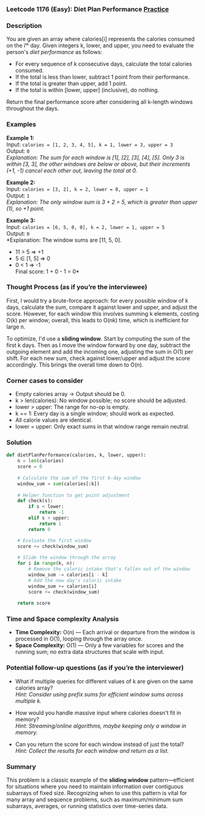 ### Leetcode 1176 (Easy): Diet Plan Performance [Practice](https://leetcode.com/problems/diet-plan-performance)

### Description  
You are given an array where calories[i] represents the calories consumed on the iᵗʰ day. Given integers k, lower, and upper, you need to evaluate the person's *diet performance* as follows:  
- For every sequence of k consecutive days, calculate the total calories consumed.
- If the total is less than lower, subtract 1 point from their performance.
- If the total is greater than upper, add 1 point.
- If the total is within [lower, upper] (inclusive), do nothing.

Return the final performance score after considering all k-length windows throughout the days.

### Examples  

**Example 1:**  
Input: `calories = [1, 2, 3, 4, 5], k = 1, lower = 3, upper = 3`  
Output: `0`  
*Explanation: The sum for each window is [1], [2], [3], [4], [5]. Only 3 is within [3, 3], the other windows are below or above, but their increments (+1, -1) cancel each other out, leaving the total at 0.*

**Example 2:**  
Input: `calories = [3, 2], k = 2, lower = 0, upper = 1`  
Output: `1`  
*Explanation: The only window sum is 3 + 2 = 5, which is greater than upper (1), so +1 point.*

**Example 3:**  
Input: `calories = [6, 5, 0, 0], k = 2, lower = 1, upper = 5`  
Output: `0`  
*Explanation: The window sums are [11, 5, 0].  
  - 11 > 5 ⇒ +1  
  - 5 ∈ [1, 5] ⇒ 0  
  - 0 < 1 ⇒ -1  
  Final score: 1 + 0 - 1 = 0*


### Thought Process (as if you’re the interviewee)  
First, I would try a brute-force approach: for every possible window of k days, calculate the sum, compare it against lower and upper, and adjust the score. However, for each window this involves summing k elements, costing O(k) per window; overall, this leads to O(nk) time, which is inefficient for large n.

To optimize, I'd use a **sliding window**. Start by computing the sum of the first k days. Then as I move the window forward by one day, subtract the outgoing element and add the incoming one, adjusting the sum in O(1) per shift. For each new sum, check against lower/upper and adjust the score accordingly. This brings the overall time down to O(n).

### Corner cases to consider  
- Empty calories array → Output should be 0.
- k > len(calories): No window possible; no score should be adjusted.
- lower > upper: The range for no-op is empty.
- k == 1: Every day is a single window; should work as expected.
- All calorie values are identical.
- lower = upper: Only exact sums in that window range remain neutral.

### Solution

```python
def dietPlanPerformance(calories, k, lower, upper):
    n = len(calories)
    score = 0
    
    # Calculate the sum of the first k-day window
    window_sum = sum(calories[:k])
    
    # Helper function to get point adjustment
    def check(s):
        if s < lower:
            return -1
        elif s > upper:
            return 1
        return 0

    # Evaluate the first window
    score += check(window_sum)
    
    # Slide the window through the array
    for i in range(k, n):
        # Remove the caloric intake that's fallen out of the window
        window_sum -= calories[i - k]
        # Add the new day's caloric intake
        window_sum += calories[i]
        score += check(window_sum)
    
    return score
```

### Time and Space complexity Analysis  

- **Time Complexity:** O(n) — Each arrival or departure from the window is processed in O(1), looping through the array once.
- **Space Complexity:** O(1) — Only a few variables for scores and the running sum; no extra data structures that scale with input.

### Potential follow-up questions (as if you’re the interviewer)  

- What if multiple queries for different values of k are given on the same calories array?  
  *Hint: Consider using prefix sums for efficient window sums across multiple k.*

- How would you handle massive input where calories doesn't fit in memory?  
  *Hint: Streaming/online algorithms, maybe keeping only a window in memory.*

- Can you return the score for each window instead of just the total?  
  *Hint: Collect the results for each window and return as a list.*

### Summary
This problem is a classic example of the **sliding window** pattern—efficient for situations where you need to maintain information over contiguous subarrays of fixed size. Recognizing when to use this pattern is vital for many array and sequence problems, such as maximum/minimum sum subarrays, averages, or running statistics over time-series data.